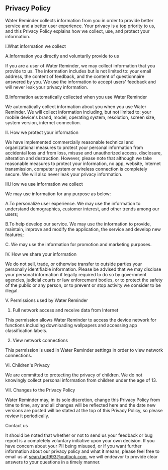 ## Privacy Policy


Water Reminder  collects information from you in order to provide better service and a better user experience. Your privacy is a top priority to us, and this Privacy Policy explains how we collect, use, and protect your information.



I.What information we collect

A.Information you directly and voluntarily provide to us

If you are a user of Water Reminder, we may collect information that you provide to us. The information includes but is not limited to: your email address, the content of feedback, and the content of questionnaire answered by you. We use the information to accept users' feedback and will never leak your privacy information.

B.Information automatically collected when you use Water Reminder

We automatically collect information about you when you use Water Reminder. We will collect information including, but not limited to: your mobile device's brand, model, operating system, resolution, screen size, system version, internet connection.



II. How we protect your information

We have implemented commercially reasonable technical and organizational measures to protect your personal information from accidental loss and from loss, misuse and unauthorized access, disclosure, alteration and destruction. However, please note that although we take reasonable measures to protect your information, no app, website, Internet transmission, computer system or wireless connection is completely secure. We will also never leak your privacy information.



III.How we use information we collect

We may use information for any purpose as below:

A.To personalize user experience. We may use the information to understand demographics, customer interest, and other trends among our users;

B.To help develop our service. We may use the information to provide, maintain, improve and modify the application, the service and develop new features;

C. We may use the information for promotion and marketing purposes.



IV. How we share your information

We do not sell, trade, or otherwise transfer to outside parties your personally identifiable information. Please be advised that we may disclose your personal information if legally required to do so by government agencies, judicial courts or law enforcement bodies, or to protect the safety of the public or any person, or to prevent or stop activity we consider to be illegal.



V. Permissions used by Water Reminder

1. Full network access and receive data from Internet

This permission allows Water Reminder to access the device network for functions including downloading wallpapers and accessing app classification labels.

2. View network connections

This permission is used in Water Reminder settings in order to view network connections.




VI. Children's Privacy

We are committed to protecting the privacy of children. We do not knowingly collect personal information from children under the age of 13.





VII. Changes to the Privacy Policy

Water Reminder may, in its sole discretion, change this Privacy Policy from time to time, any and all changes will be reflected here and the date new versions are posted will be stated at the top of this Privacy Policy, so please review it periodically.





Contact us

It should be noted that whether or not to send us your feedback or bug report is a completely voluntary initiative upon your own decision. If you have concern about your PII being misused, or if you want further information about our privacy policy and what it means, please feel free to email us at sean.tao1993@outlook.com, we will endeavor to provide clear answers to your questions in a timely manner.
